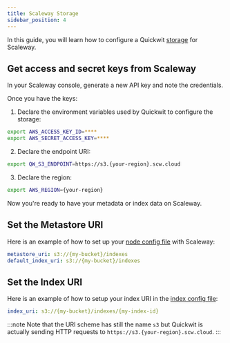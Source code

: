 ```yaml
---
title: Scaleway Storage
sidebar_position: 4
---
```


In this guide, you will learn how to configure a Quickwit [storage](/docs/reference/storage-uri) for Scaleway.

## Get access and secret keys from Scaleway 

In your Scaleway console, generate a new API key and note the credentials. 

Once you have the keys:

1. Declare the environment variables used by Quickwit to configure the storage:
```bash
export AWS_ACCESS_KEY_ID=****
export AWS_SECRET_ACCESS_KEY=****
```
   
2. Declare the endpoint URI: 
```bash
export QW_S3_ENDPOINT=https://s3.{your-region}.scw.cloud
```

3. Declare the region: 
```bash
export AWS_REGION={your-region}
```

Now you're ready to have your metadata or index data on Scaleway.


## Set the Metastore URI

Here is an example of how to set up your [node config file](/docs/configuration/node-config) with Scaleway:

```yaml
metastore_uri: s3://{my-bucket}/indexes
default_index_uri: s3://{my-bucket}/indexes
```

## Set the Index URI

Here is an example of how to setup your index URI in the [index config file](/docs/configuration/index-config):
```yaml
index_uri: s3://{my-bucket}/indexes/{my-index-id}
```

:::note
Note that the URI scheme has still the name `s3` but Quickwit is actually sending HTTP requests to `https://s3.{your-region}.scw.cloud`.
:::
